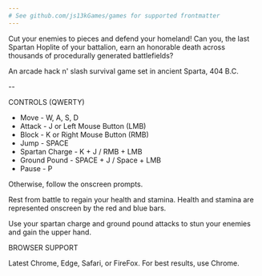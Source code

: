 ```yaml
---
# See github.com/js13kGames/games for supported frontmatter
---
```

Cut your enemies to pieces and defend your homeland! Can you, the last Spartan Hoplite of your battalion, earn an honorable death across thousands of procedurally generated battlefields?

An arcade hack n' slash survival game set in ancient Sparta, 404 B.C.

--

CONTROLS (QWERTY)

- Move - W, A, S, D
- Attack - J or Left Mouse Button (LMB)
- Block - K or Right Mouse Button (RMB)
- Jump - SPACE
- Spartan Charge - K + J / RMB + LMB
- Ground Pound - SPACE + J / Space + LMB
- Pause - P

Otherwise, follow the onscreen prompts.

Rest from battle to regain your health and stamina. Health and stamina are represented onscreen by the red and blue bars.

Use your spartan charge and ground pound attacks to stun your enemies and gain the upper hand.

BROWSER SUPPORT

Latest Chrome, Edge, Safari, or FireFox. For best results, use Chrome.